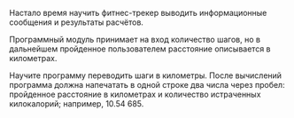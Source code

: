 Настало время научить фитнес-трекер выводить информационные сообщения и результаты расчётов.

Программный модуль принимает на вход количество шагов, но в дальнейшем пройденное пользователем расстояние описывается в километрах.

Научите программу переводить шаги в километры. После вычислений программа должна напечатать в одной строке два числа через пробел: пройденное расстояние в километрах и количество истраченных килокалорий; например, 10.54 685.